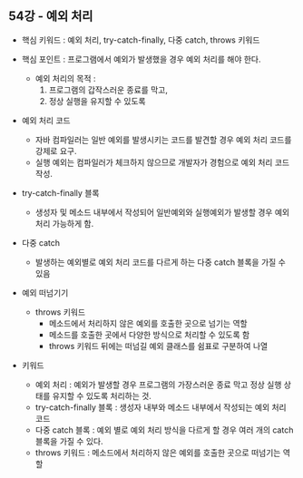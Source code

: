 ## 54강 - 예외 처리

- 핵심 키워드 : 예외 처리, try-catch-finally, 다중 catch, throws 키워드
- 핵심 포인트 : 프로그램에서 예외가 발생했을 경우 예외 처리를 해야 한다.
    - 예외 처리의 목적 :
        1. 프로그램의 갑작스러운 종료를 막고,
        2. 정상 실행을 유지할 수 있도록
- 예외 처리 코드
    - 자바 컴파일러는 일반 예외를 발생시키는 코드를 발견할 경우 예외 처리 코드를 강제로 요구.
    - 실행 예외는 컴파일러가 체크하지 않으므로 개발자가 경험으로 예외 처리 코드 작성.

- try-catch-finally 블록
    - 생성자 및 메소드 내부에서 작성되어 일반예외와 실행예외가 발생할 경우 예외 처리 가능하게 함.

- 다중 catch
    - 발생하는 예외별로 예외 처리 코드를 다르게 하는 다중 catch 블록을 가질 수 있음

- 예외 떠넘기기
    - throws 키워드
        - 메소드에서 처리하지 않은 예외를 호출한 곳으로 넘기는 역할
        - 메소드를 호출한 곳에서 다양한 방식으로 처리할 수 있도록 함
        - throws 키워드 뒤에는 떠넘길 예외 클래스를 쉼표로 구분하여 나열
    
- 키워드
    - 예외 처리 : 예외가 발생할 경우 프로그램의 가장스러운 종료 막고 정상 실행 상태를 유지할 수 있도록 처리하는 것.
    - try-catch-finally 블록 : 생성자 내부와 메소드 내부에서 작성되는 예외 처리 코드
    - 다중 catch 블록 : 예외 별로 예외 처리 방식을 다르게 할 경우 여러 개의 catch 블록을 가질 수 있다.
    - throws 키워드 : 메소드에서 처리하지 않은 예외를 호출한 곳으로 떠넘기는 역할